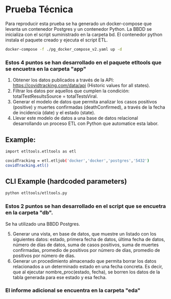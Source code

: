 # Prueba Técnica

Para reproducir esta prueba se ha generado un docker-compose
que levanta un contenedor Postgres y un contenedor Python.
La BBDD se inicializa con el script suministrado en la carpeta bd.
El contenedor python instala el paquete creado y ejecuta el script ETL.

```bash
docker-compose -f ./pg_docker_compose_v2.yaml up -d
```

### Estos 4 puntos se han desarrollado en el paquete etltools que se encuetra en la carpeta "app"
1. Obtener los datos publicados a través de la API:
https://covidtracking.com/data/api (Historic values for all states).
2. Filtrar los datos por aquellos que cumplen la condición:
totalTestResultsSource = totalTestsViral.
3. Generar el modelo de datos que permita analizar los casos positivos
(positive) y muertes confirmadas (deathConfirmed), a través de la fecha
de incidencia (date) y el estado (state).
4. Llevar este modelo de datos a una base de datos relacional desarrollando
un proceso ETL con Python que automatice esta labor.

Example:
--------
```bash
import etltools.etltools as etl

covidTracking = etl.etljob('docker','docker','postgres','5432')
covidTracking.etl()
```

CLI Example (hardcoded parameters)
--------
```bash
python etltools/etltools.py
```

### Estos 2 puntos se han desarrollado en el script que se encuetra en la carpeta "db".
Se ha utilizado una BBDD Postgres.

5. Generar una vista, en base de datos, que muestre un listado con los
siguientes datos: estado, primera fecha de datos, última fecha de datos,
número de días de datos, suma de casos positivos, suma de muertes
confirmadas, promedio de positivos por número de días, promedio de
positivos por número de días.
6. Generar un procedimiento almacenado que permita borrar los datos
relacionados a un determinado estado en una fecha concreta. Es decir,
que al ejecutar nombre_proc(estado, fecha), se borren los datos de la
tabla generada para ese estado y esa fecha.

### El informe adicional se encuentra en la carpeta "eda"

